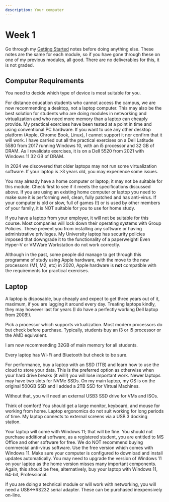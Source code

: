 ```yaml
---
description: Your computer
---
```


# Week 1

Go through my [Getting Started](https://johnoraw-education.gitbook.io/iac/getting-started) notes before doing anything else. These notes are the same for each module, so if you have gone through these on one of my previous modules, all good. There are no deliverables for this, it is not graded.

## Computer Requirements

You need to decide which type of device is most suitable for you.&#x20;

For distance education students who cannot access the campus, we are now recommending a desktop, not a laptop computer. This may also be the best solution for students who are doing modules in networking and virtualization and who need more memory than a laptop can cheaply provide. My practical exercises have been tested at a point in time and using conventional PC hardware. If you want to use any other desktop platform (Apple, Chrome Book, Linux), I cannot support it nor confirm that it will work. I have carried out all the practical exercises on a Dell Latitude 5580 from 2017 running Windows 10, with an i5 processor and 32 GB of DRAM. As I revalidate exercises, it is on a Dell 5520 from 2021 with Windows 11 32 GB of DRAM.&#x20;

In 2024 we discovered that older laptops may not run some virtualization software. If your laptop is >3 years old, you may experience some issues.

You may already have a home computer or laptop; it may not be suitable for this module. Check first to see if it meets the specifications discussed above. If you are using an existing home computer or laptop you need to make sure it is performing well, clean, fully patched and has anti-virus. If your computer is old or slow, full of games (!) or is used by other members of your family, it is NOT suitable for you to use for home study.

If you have a laptop from your employer, it will not be suitable for this course. Most companies will lock down their operating systems with Group Policies. These prevent you from installing any software or having administrative privileges. My University laptop has security policies imposed that downgrade it to the functionality of a paperweight!  Even Hyper-V or VMWare Workstation do not work correctly.

Although in the past, some people did manage to get through this programme of study using Apple hardware, with the move to the new processors (M1, M2, etc) in 2020, Apple hardware is **not** compatible with the requirements for practical exercises.

## Laptop

A laptop is disposable, buy cheaply and expect to get three years out of it, maximum, if you are lugging it around every day. Treating laptops kindly, they may however last for years (I do have a perfectly working Dell laptop from 2008!).

Pick a processor which supports virtualization. Most modern processors do but check before purchase. Typically, students buy an i3 or i5 processor or the AMD equivalent.

I am now recommending 32GB of main memory for all students.

Every laptop has Wi-Fi and Bluetooth but check to be sure.

For performance, buy a laptop with an SSD (1TB) and learn how to use the cloud to store your data. This is the preferred option as otherwise when your hard drive breaks (it will!) you will lose important work. Newer laptops may have two slots for NVMe SSDs. On my main laptop, my OS is on the original 500GB SSD and I added a 2TB SSD for Virtual Machines.

Without that, you will need an external USB3 SSD drive for VMs and ISOs.&#x20;

Think of comfort! You should get a large monitor, keyboard, and mouse for working from home. Laptop ergonomics do not suit working for long periods of time. My laptop connects to external screens via a USB 3 docking station.

Your laptop will come with Windows 11; that will be fine. You should not purchase additional software, as a registered student, you are entitled to MS Office and other software for free. We do NOT recommend buying commercial anti-virus software. Use the free version which comes with Windows 11. Make sure your computer is configured to download and install updates automatically. You may need to upgrade the version of Windows 11 on your laptop as the home version misses many important components. Again, this should be free, alternatively, buy your laptop with Windows 11, 64-bit, Professional.

If you are doing a technical module or will work with networking, you will need a USB<->RS232 serial adapter. These can be purchased inexpensively on-line.
